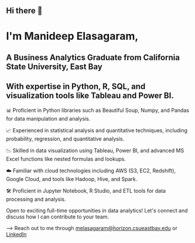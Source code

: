 ##                                               Hi there 👋

# I'm Manideep Elasagaram, 

## A Business Analytics Graduate from California State University, East Bay

## With expertise in Python, R, SQL, and visualization tools like Tableau and Power BI.

📊 Proficient in Python libraries such as Beautiful Soup, Numpy, and Pandas for data manipulation and analysis.

📈 Experienced in statistical analysis and quantitative techniques, including probability, regression, and quantitative analysis.

📉 Skilled in data visualization using Tableau, Power BI, and advanced MS Excel functions like nested formulas and lookups.

☁️ Familiar with cloud technologies including AWS (S3, EC2, Redshift), Google Cloud, and tools like Hadoop, Hive, and Spark.

🛠️ Proficient in Jupyter Notebook, R Studio, and ETL tools for data processing and analysis.

Open to exciting full-time opportunities in data analytics! Let's connect and discuss how I can contribute to your team.

--> Reach out to me through melasagaram@horizon.csueastbay.edu or [LinkedIn](https://www.linkedin.com/in/manideep-elasagaram/)

